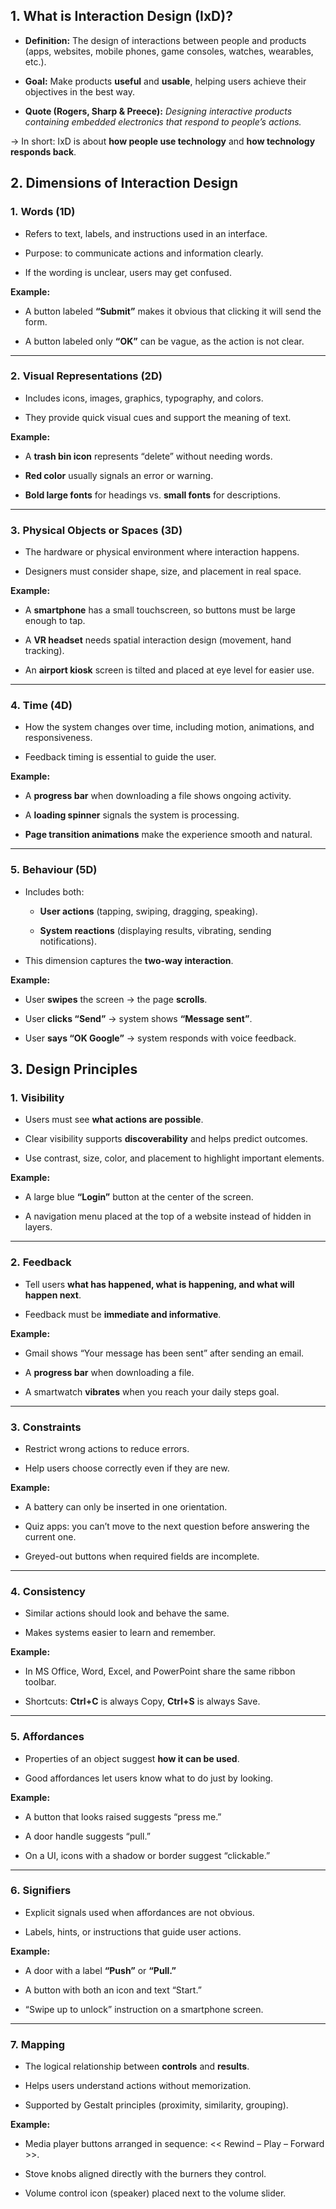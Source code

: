## 1. What is Interaction Design (IxD)?

- **Definition:** The design of interactions between people and products (apps, websites, mobile phones, game consoles, watches, wearables, etc.).
    
- **Goal:** Make products **useful** and **usable**, helping users achieve their objectives in the best way.
    
- **Quote (Rogers, Sharp & Preece):** _Designing interactive products containing embedded electronics that respond to people’s actions._
    

→ In short: IxD is about **how people use technology** and **how technology responds back**.
## 2. Dimensions of Interaction Design

### 1. **Words (1D)**

- Refers to text, labels, and instructions used in an interface.
    
- Purpose: to communicate actions and information clearly.
    
- If the wording is unclear, users may get confused.
    

**Example:**

- A button labeled **“Submit”** makes it obvious that clicking it will send the form.
    
- A button labeled only **“OK”** can be vague, as the action is not clear.
    

---

### 2. **Visual Representations (2D)**

- Includes icons, images, graphics, typography, and colors.
    
- They provide quick visual cues and support the meaning of text.
    

**Example:**

- A **trash bin icon** represents “delete” without needing words.
    
- **Red color** usually signals an error or warning.
    
- **Bold large fonts** for headings vs. **small fonts** for descriptions.
    

---

### 3. **Physical Objects or Spaces (3D)**

- The hardware or physical environment where interaction happens.
    
- Designers must consider shape, size, and placement in real space.
    

**Example:**

- A **smartphone** has a small touchscreen, so buttons must be large enough to tap.
    
- A **VR headset** needs spatial interaction design (movement, hand tracking).
    
- An **airport kiosk** screen is tilted and placed at eye level for easier use.
    

---

### 4. **Time (4D)**

- How the system changes over time, including motion, animations, and responsiveness.
    
- Feedback timing is essential to guide the user.
    

**Example:**

- A **progress bar** when downloading a file shows ongoing activity.
    
- A **loading spinner** signals the system is processing.
    
- **Page transition animations** make the experience smooth and natural.
    

---

### 5. **Behaviour (5D)**

- Includes both:
    
    - **User actions** (tapping, swiping, dragging, speaking).
        
    - **System reactions** (displaying results, vibrating, sending notifications).
        
- This dimension captures the **two-way interaction**.
    

**Example:**

- User **swipes** the screen → the page **scrolls**.
    
- User **clicks “Send”** → system shows **“Message sent”**.
    
- User **says “OK Google”** → system responds with voice feedback.
## 3. Design Principles
### 1. **Visibility**

- Users must see **what actions are possible**.
    
- Clear visibility supports **discoverability** and helps predict outcomes.
    
- Use contrast, size, color, and placement to highlight important elements.
    

**Example:**

- A large blue **“Login”** button at the center of the screen.
    
- A navigation menu placed at the top of a website instead of hidden in layers.
    

---

### 2. **Feedback**

- Tell users **what has happened, what is happening, and what will happen next**.
    
- Feedback must be **immediate and informative**.
    

**Example:**

- Gmail shows “Your message has been sent” after sending an email.
    
- A **progress bar** when downloading a file.
    
- A smartwatch **vibrates** when you reach your daily steps goal.
    

---

### 3. **Constraints**

- Restrict wrong actions to reduce errors.
    
- Help users choose correctly even if they are new.
    

**Example:**

- A battery can only be inserted in one orientation.
    
- Quiz apps: you can’t move to the next question before answering the current one.
    
- Greyed-out buttons when required fields are incomplete.
    

---

### 4. **Consistency**

- Similar actions should look and behave the same.
    
- Makes systems easier to learn and remember.
    

**Example:**

- In MS Office, Word, Excel, and PowerPoint share the same ribbon toolbar.
    
- Shortcuts: **Ctrl+C** is always Copy, **Ctrl+S** is always Save.
    

---

### 5. **Affordances**

- Properties of an object suggest **how it can be used**.
    
- Good affordances let users know what to do just by looking.
    

**Example:**

- A button that looks raised suggests “press me.”
    
- A door handle suggests “pull.”
    
- On a UI, icons with a shadow or border suggest “clickable.”
    

---

### 6. **Signifiers**

- Explicit signals used when affordances are not obvious.
    
- Labels, hints, or instructions that guide user actions.
    

**Example:**

- A door with a label **“Push”** or **“Pull.”**
    
- A button with both an icon and text “Start.”
    
- “Swipe up to unlock” instruction on a smartphone screen.
    

---

### 7. **Mapping**

- The logical relationship between **controls** and **results**.
    
- Helps users understand actions without memorization.
    
- Supported by Gestalt principles (proximity, similarity, grouping).
    

**Example:**

- Media player buttons arranged in sequence: << Rewind – Play – Forward >>.
    
- Stove knobs aligned directly with the burners they control.
    
- Volume control icon (speaker) placed next to the volume slider.